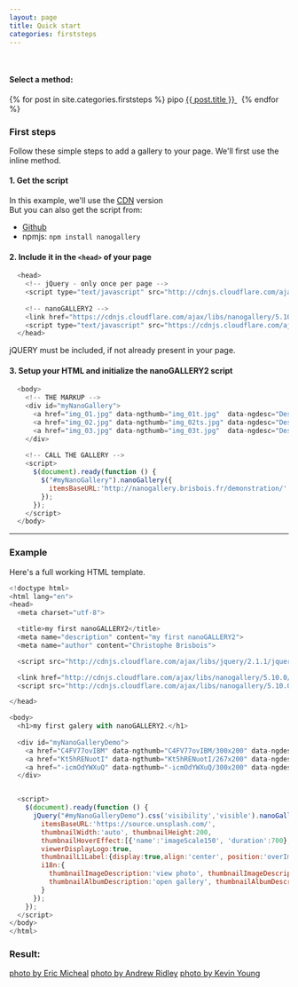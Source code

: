 ```yaml
---
layout: page
title: Quick start
categories: firststeps
---
```

<br>

<h4>Select a method:</h4>
{% for post in site.categories.firststeps %} 
  pipo
  <a markdown="0" class="btn" href="{{ site.url }}{{ post.url }}">{{ post.title }} </a> &nbsp; 
{% endfor %}
  

### First steps

Follow these simple steps to add a gallery to your page. We'll first use the inline method.
  
  
#### 1. Get the script
In this example, we'll use the [CDN](https://cdnjs.com/libraries/nanogallery) version  
But you can also get the script from:  
- [Github](https://github.com/Kris-B/nanoGALLERY/archive/v5.9.1.zip)  
- npmjs: ```npm install nanogallery```  

#### 2. Include it in the ```<head>``` of your page

~~~ javascript
  <head>
    <!-- jQuery - only once per page -->
    <script type="text/javascript" src="http://cdnjs.cloudflare.com/ajax/libs/jquery/2.1.1/jquery.min.js"></script>
  
    <!-- nanoGALLERY2 -->
    <link href="https://cdnjs.cloudflare.com/ajax/libs/nanogallery/5.10.0/css/nanogallery.min.css" rel="stylesheet" type="text/css">
    <script type="text/javascript" src="https://cdnjs.cloudflare.com/ajax/libs/nanogallery/5.10.0/jquery.nanogallery.min.js"></script>
  </head>
~~~
jQUERY must be included, if not already present in your page.

#### 3. Setup your HTML and initialize the nanoGALLERY2 script

~~~ javascript
  <body>
    <!-- THE MARKUP -->
    <div id="myNanoGallery">
      <a href="img_01.jpg" data-ngthumb="img_01t.jpg"  data-ngdesc="Description 1">Image 1</a>
      <a href="img_02.jpg" data-ngthumb="img_02ts.jpg" data-ngdesc="Description 2">Image 2</a>
      <a href="img_03.jpg" data-ngthumb="img_03t.jpg"  data-ngdesc="Description 3">Image 3</a>
    </div>
    
    <!-- CALL THE GALLERY -->
    <script>
      $(document).ready(function () {
        $("#myNanoGallery").nanoGallery({
          itemsBaseURL:'http://nanogallery.brisbois.fr/demonstration/'
        });
      });
    </script>
  </body>
~~~

  
------------------

### Example
Here's a full working HTML template.

~~~ javascript
<!doctype html>
<html lang="en">
<head>
  <meta charset="utf-8">

  <title>my first nanoGALLERY2</title>
  <meta name="description" content="my first nanoGALLERY2">
  <meta name="author" content="Christophe Brisbois">

  <script src="http://cdnjs.cloudflare.com/ajax/libs/jquery/2.1.1/jquery.min.js"></script>

  <link href="http://cdnjs.cloudflare.com/ajax/libs/nanogallery/5.10.0/css/nanogallery.min.css" rel="stylesheet">
  <script src="http://cdnjs.cloudflare.com/ajax/libs/nanogallery/5.10.0/jquery.nanogallery.min.js"></script>  

</head>

<body>
  <h1>my first galery with nanoGALLERY2.</h1>
  
  <div id="myNanoGalleryDemo">
    <a href="C4FV77ovIBM" data-ngthumb="C4FV77ovIBM/300x200" data-ngdesc="Lindsay, Canada">photo by Eric Micheal</a>
    <a href="Kt5hRENuotI" data-ngthumb="Kt5hRENuotI/267x200" data-ngdesc="Quiraing, Portree, United Kingdom">photo by Andrew Ridley</a>
    <a href="-icmOdYWXuQ" data-ngthumb="-icmOdYWXuQ/300x200" data-ngdesc="New York">photo by Kevin Young</a>
  </div>


  <script>
    $(document).ready(function () {
      jQuery("#myNanoGalleryDemo").css('visibility','visible').nanoGallery({
        itemsBaseURL:'https://source.unsplash.com/',
        thumbnailWidth:'auto', thumbnailHeight:200,
        thumbnailHoverEffect:[{'name':'imageScale150', 'duration':700},{'name':'labelAppear75', duration':400},{'name':'descriptionAppear', 'duration':1000}],
        viewerDisplayLogo:true,
        thumbnailL1Label:{display:true,align:'center', position:'overImageOnMiddle'},
        i18n:{
          thumbnailImageDescription:'view photo', thumbnailImageDescription_FR:'afficher photo',
          thumbnailAlbumDescription:'open gallery', thumbnailAlbumDescription_FR:'ouvrir galerie'
        }
      });
    });  
  </script>
</body>
</html>
~~~

### Result:

<div id="myNanoGalleryDemo">
  <a href="C4FV77ovIBM" data-ngthumb="C4FV77ovIBM/300x200" data-ngdesc="Lindsay, Canada">photo by Eric Micheal</a>
  <a href="Kt5hRENuotI" data-ngthumb="Kt5hRENuotI/267x200" data-ngdesc="Quiraing, Portree, United Kingdom">photo by Andrew Ridley</a>
  <a href="-icmOdYWXuQ" data-ngthumb="-icmOdYWXuQ/300x200" data-ngdesc="New York">photo by Kevin Young</a>
</div>


<script>
  $(document).ready(function () {
    jQuery("#myNanoGalleryDemo").css('visibility','visible').nanoGallery({
      itemsBaseURL:             'https://source.unsplash.com/',
      thumbnailWidth:           'auto',
      thumbnailHeight:          200,
      thumbnailHoverEffect:     'imageScale150',
      viewerDisplayLogo:        true,
      thumbnailLabel: {           // options for thumbnailLabel
        align:                  'center'
      }
    });
  });  
</script>



